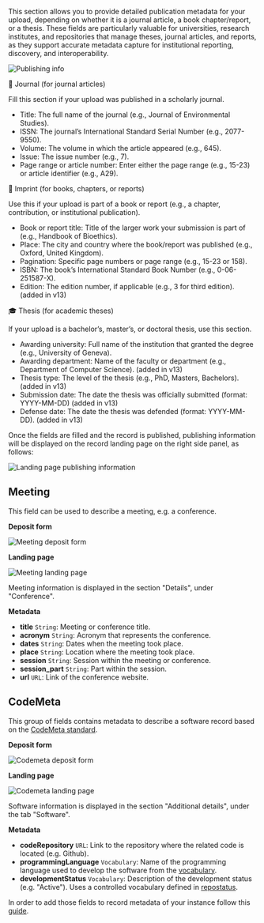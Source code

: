 
This section allows you to provide detailed publication metadata for your upload, depending on whether it is a journal article, a book chapter/report, or a thesis.
These fields are particularly valuable for universities, research institutes, and repositories that manage theses, journal articles, and reports, as they support accurate metadata capture for institutional reporting, discovery, and interoperability.

![Publishing info](../imgs/records/publishing-info.png)

📰 Journal (for journal articles)

Fill this section if your upload was published in a scholarly journal. 

* Title: The full name of the journal (e.g., Journal of Environmental Studies).
* ISSN: The journal’s International Standard Serial Number (e.g., 2077-9550).
* Volume: The volume in which the article appeared (e.g., 645).
* Issue: The issue number (e.g., 7).
* Page range or article number: Enter either the page range (e.g., 15-23) or article identifier (e.g., A29).

📖 Imprint (for books, chapters, or reports)

Use this if your upload is part of a book or report (e.g., a chapter, contribution, or institutional publication).

* Book or report title: Title of the larger work your submission is part of (e.g., Handbook of Bioethics).
* Place: The city and country where the book/report was published (e.g., Oxford, United Kingdom).
* Pagination: Specific page numbers or page range (e.g., 15-23 or 158).
* ISBN: The book’s International Standard Book Number (e.g., 0-06-251587-X).
* Edition: The edition number, if applicable (e.g., 3 for third edition). (added in v13)

🎓 Thesis (for academic theses)

If your upload is a bachelor’s, master’s, or doctoral thesis, use this section.

* Awarding university: Full name of the institution that granted the degree (e.g., University of Geneva).
* Awarding department: Name of the faculty or department (e.g., Department of Computer Science). (added in v13)
* Thesis type: The level of the thesis (e.g., PhD, Masters, Bachelors). (added in v13)
* Submission date: The date the thesis was officially submitted (format: YYYY-MM-DD) (added in v13)
* Defense date: The date the thesis was defended (format: YYYY-MM-DD). (added in v13)

Once the fields are filled and the record is published, publishing information will be displayed on the record landing page on the right side panel, as follows:

![Landing page publishing information](../imgs/records/publishing-info-landing-page.png)


## Meeting

This field can be used to describe a meeting, e.g. a conference.

**Deposit form**

![Meeting deposit form](../imgs/records/meeting_deposit_form.png)

**Landing page**

![Meeting landing page](../imgs/records/meeting_landing_page.png)

Meeting information is displayed in the section "Details", under "Conference".

**Metadata**

- **title** `String`: Meeting or conference title.
- **acronym** `String`: Acronym that represents the conference.
- **dates** `String`: Dates when the meeting took place.
- **place** `String`: Location where the meeting took place.
- **session** `String`: Session within the meeting or conference.
- **session_part** `String`: Part within the session.
- **url** `URL`: Link of the conference website.

## CodeMeta

This group of fields contains metadata to describe a software record based on the [CodeMeta standard](https://codemeta.github.io/index.html).

**Deposit form**

![Codemeta deposit form](../imgs/records/codemeta_deposit_form.png)

**Landing page**

![Codemeta landing page](../imgs/records/codemeta_landing_page.png)

Software information is displayed in the section "Additional details", under the tab "Software".

**Metadata**

- **codeRepository** `URL`: Link to the repository where the related code is located (e.g. Github).
- **programmingLanguage** `Vocabulary`: Name of the programming language used to develop the software from the [vocabulary](https://github.com/inveniosoftware/invenio-rdm-records/blob/e64dd0b81757a391584e63d162d5e6caf6780637/invenio_rdm_records/fixtures/data/vocabularies/contrib/codemeta/programming_languages.yaml).
- **developmentStatus** `Vocabulary`: Description of the development status (e.g. "Active"). Uses a controlled vocabulary defined in [repostatus](http://www.repostatus.org/).


In order to add those fields to record metadata of your instance follow this [guide](../../operate/customize/metadata/optional_fields.md).


